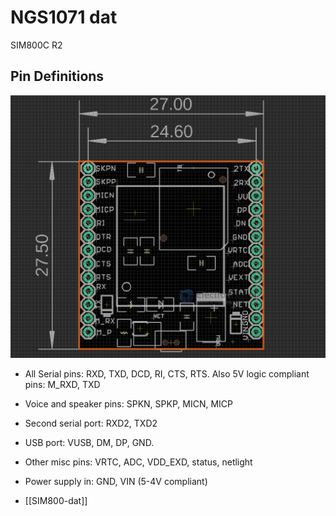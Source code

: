 
# NGS1071 dat 

SIM800C R2 

## Pin Definitions 

![](44-44-17-02-08-2023.png)


- All Serial pins: RXD, TXD, DCD, RI, CTS, RTS. Also 5V logic compliant pins: M_RXD, TXD
- Voice and speaker pins: SPKN, SPKP, MICN, MICP
- Second serial port: RXD2, TXD2
- USB port: VUSB, DM, DP, GND.
- Other misc pins: VRTC, ADC, VDD_EXD, status, netlight
- Power supply in: GND, VIN (5-4V compliant)


- [[SIM800-dat]]
